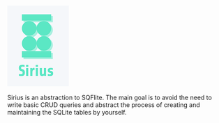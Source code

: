 ![logo](https://github.com/herrytco/sirius/blob/master/sirius.png)

Sirius is an abstraction to SQFlite. The main goal is to avoid the need to write basic CRUD queries and abstract the process of creating and maintaining the SQLite tables by yourself.
